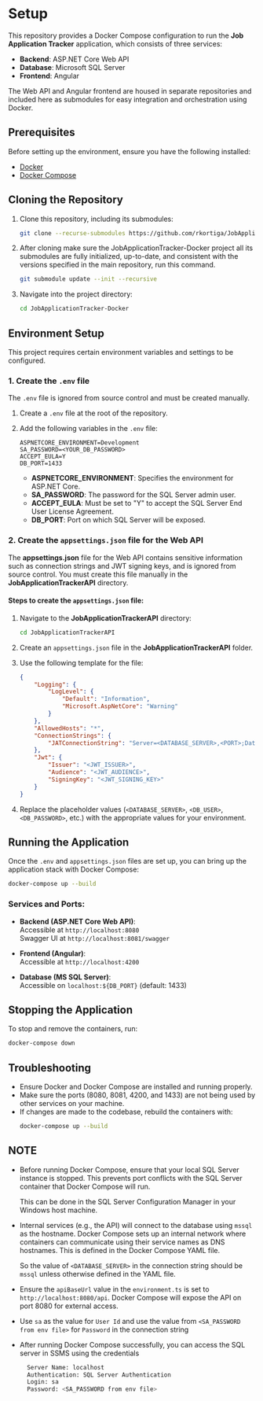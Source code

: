 # Setup

This repository provides a Docker Compose configuration to run the **Job Application Tracker** application, which consists of three services:

-   **Backend**: ASP.NET Core Web API
-   **Database**: Microsoft SQL Server
-   **Frontend**: Angular

The Web API and Angular frontend are housed in separate repositories and included here as submodules for easy integration and orchestration using Docker.

## Prerequisites

Before setting up the environment, ensure you have the following installed:

-   [Docker](https://www.docker.com/get-started)
-   [Docker Compose](https://docs.docker.com/compose/install/)

## Cloning the Repository

1. Clone this repository, including its submodules:

    ```bash
    git clone --recurse-submodules https://github.com/rkortiga/JobApplicationTracker-Docker.git
    ```

2. After cloning make sure the JobApplicationTracker-Docker project all its submodules are fully initialized, up-to-date, and consistent with the versions specified in the main repository, run this command.

    ```bash
    git submodule update --init --recursive
    ```

3. Navigate into the project directory:
    ```bash
    cd JobApplicationTracker-Docker
    ```

## Environment Setup

This project requires certain environment variables and settings to be configured.

### 1. Create the `.env` file

The `.env` file is ignored from source control and must be created manually.

1. Create a `.env` file at the root of the repository.

2. Add the following variables in the `.env` file:

    ```plaintext
    ASPNETCORE_ENVIRONMENT=Development
    SA_PASSWORD=<YOUR_DB_PASSWORD>
    ACCEPT_EULA=Y
    DB_PORT=1433
    ```

    - **ASPNETCORE_ENVIRONMENT**: Specifies the environment for ASP.NET Core.
    - **SA_PASSWORD**: The password for the SQL Server admin user.
    - **ACCEPT_EULA**: Must be set to "Y" to accept the SQL Server End User License Agreement.
    - **DB_PORT**: Port on which SQL Server will be exposed.

### 2. Create the `appsettings.json` file for the Web API

The **appsettings.json** file for the Web API contains sensitive information such as connection strings and JWT signing keys, and is ignored from source control. You must create this file manually in the **JobApplicationTrackerAPI** directory.

#### Steps to create the `appsettings.json` file:

1. Navigate to the **JobApplicationTrackerAPI** directory:

    ```bash
    cd JobApplicationTrackerAPI
    ```

2. Create an `appsettings.json` file in the **JobApplicationTrackerAPI** folder.

3. Use the following template for the file:

    ```json
    {
        "Logging": {
            "LogLevel": {
                "Default": "Information",
                "Microsoft.AspNetCore": "Warning"
            }
        },
        "AllowedHosts": "*",
        "ConnectionStrings": {
            "JATConnectionString": "Server=<DATABASE_SERVER>,<PORT>;Database=<DATABASE_NAME>;Trusted_Connection=false;MultipleActiveResultSets=true;User Id=<DB_USER>;Password=<DB_PASSWORD>;Encrypt=false;"
        },
        "Jwt": {
            "Issuer": "<JWT_ISSUER>",
            "Audience": "<JWT_AUDIENCE>",
            "SigningKey": "<JWT_SIGNING_KEY>"
        }
    }
    ```

4. Replace the placeholder values (`<DATABASE_SERVER>`, `<DB_USER>`, `<DB_PASSWORD>`, etc.) with the appropriate values for your environment.

## Running the Application

Once the `.env` and `appsettings.json` files are set up, you can bring up the application stack with Docker Compose:

```bash
docker-compose up --build
```

### Services and Ports:

-   **Backend (ASP.NET Core Web API)**:  
    Accessible at `http://localhost:8080`  
    Swagger UI at `http://localhost:8081/swagger`

-   **Frontend (Angular)**:  
    Accessible at `http://localhost:4200`

-   **Database (MS SQL Server)**:  
    Accessible on `localhost:${DB_PORT}` (default: 1433)

## Stopping the Application

To stop and remove the containers, run:

```bash
docker-compose down
```

## Troubleshooting

-   Ensure Docker and Docker Compose are installed and running properly.
-   Make sure the ports (8080, 8081, 4200, and 1433) are not being used by other services on your machine.
-   If changes are made to the codebase, rebuild the containers with:
    ```bash
    docker-compose up --build
    ```

## NOTE

-   Before running Docker Compose, ensure that your local SQL Server instance is stopped. This prevents port conflicts with the SQL Server container that Docker Compose will run.

    This can be done in the SQL Server Configuration Manager in your Windows host machine.

-   Internal services (e.g., the API) will connect to the database using `mssql` as the hostname. Docker Compose sets up an internal network where containers can communicate using their service names as DNS hostnames. This is defined in the Docker Compose YAML file.

    So the value of `<DATABASE_SERVER>` in the connection string should be `mssql` unless otherwise defined in the YAML file.

-   Ensure the `apiBaseUrl` value in the `environment.ts` is set to `http://localhost:8080/api`. Docker Compose will expose the API on port 8080 for external access.

-   Use `sa` as the value for `User Id` and use the value from `<SA_PASSWORD from env file>` for `Password` in the connection string

-   After running Docker Compose successfully, you can access the SQL server in SSMS using the credentials

    ```bash
      Server Name: localhost
      Authentication: SQL Server Authentication
      Login: sa
      Password: <SA_PASSWORD from env file>
    ```
